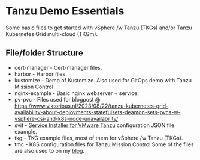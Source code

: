 # Tanzu Demo Essentials
Some basic files to get started with vSphere /w Tanzu (TKGs) and/or Tanzu Kubernetes Grid multi-cloud (TKGm).

## File/folder Structure
* cert-manager - Cert-manager files.
* harbor - Harbor files.
* kustomize - Demo of Kustomize. Also used for GitOps demo with Tanzu Mission Control
* nginx-example - Basic nginx webserver + service.
* pv-pvc - Files used for blogpost @ https://www.viktorious.nl/2023/08/22/tanzu-kubernetes-grid-availability-about-deployments-statefulsets-deamon-sets-pvcs-w-vsphere-csi-and-k8s-node-unavailability/
* svit - [Service Installer for VMware Tanzu](https://docs.vmware.com/en/Service-Installer-for-VMware-Tanzu/index.html) configuration JSON file example. 
* tkg - TKG example files, most of them for vSphere /w Tanzu (TKGs).
* tmc - K8S configuration files for Tanzu Mission Control
Some of the files are also used to on my [blog](https://www.viktorious.nl).
